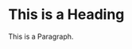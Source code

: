 <!DOCTYPE html<
<html>
<head>
<title>Page Title</title>
</head>
<body>

<h1>This is a Heading</h1>
<p>This is a Paragraph.</p>

</body>
</html>
